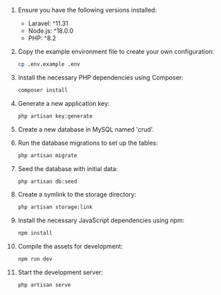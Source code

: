 1. Ensure you have the following versions installed:
    - Laravel: ^11.31
    - Node.js: ^18.0.0
    - PHP: ^8.2

2. Copy the example environment file to create your own configuration:
   ```sh
   cp .env.example .env
   ```

3. Install the necessary PHP dependencies using Composer:
   ```sh
   composer install
   ```

4. Generate a new application key:
   ```sh
   php artisan key:generate
   ```

5. Create a new database in MySQL named 'crud'.

6. Run the database migrations to set up the tables:
   ```sh
   php artisan migrate
   ```

7. Seed the database with initial data:
   ```sh
   php artisan db:seed
   ```

8. Create a symlink to the storage directory:
   ```sh
   php artisan storage:link
   ```

9. Install the necessary JavaScript dependencies using npm:
   ```sh
   npm install
   ```

10. Compile the assets for development:
    ```sh
    npm run dev
    ```

11. Start the development server:
    ```sh
    php artisan serve
    ```
